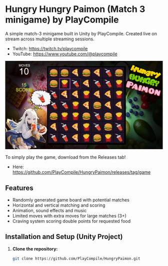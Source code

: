 # Hungry Hungry Paimon (Match 3 minigame) by PlayCompile

A simple match-3 minigame built in Unity by PlayCompile. Created live on stream across multiple streaming sessions.

- Twitch: https://twitch.tv/playcompile
- YouTube: https://www.youtube.com/@playcompile

![Gameplay Screenshot](Screenshot.png)

To simply play the game, download from the Releases tab!
- Here: https://github.com/PlayCompile/HungryPaimon/releases/tag/game

## Features
- Randomly generated game board with potential matches
- Horizontal and vertical matching and scoring
- Animation, sound effects and music
- Limited moves with extra moves for large matches (3+)
- Craving system scoring double points for requested food

## Installation and Setup (Unity Project)
1. **Clone the repository:**
   ```bash
   git clone https://github.com/PlayCompile/HungryPaimon.git
